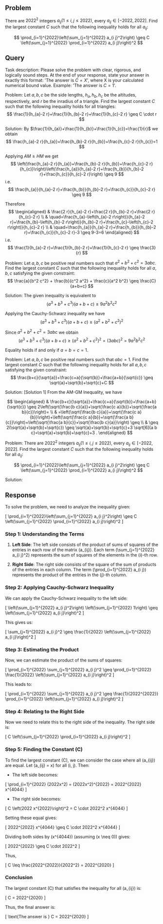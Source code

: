 ## Problem

There are $2022^2$ integers $a_{i j}(1 \leq i, j \leq 2022)$, every $a_{i j} \in[-2022,2022]$. Find the largest constant $C$ such that the following inequality holds for all $a_{i j}$:

$$
\prod_{i=1}^{2022}\left(\sum_{j=1}^{2022} a_{i j}^2\right) \geq C \left(\sum_{j=1}^{2022} \prod_{i=1}^{2022} a_{i j}\right)^2
$$

## Query

Task description: Please solve the problem with clear, rigorous, and logically sound steps. At the end of your response, state your answer in exactly this format: 'The answer is $C=X$', where X is your calculated numerical bound value. Example: 'The answer is $C=1$'.



Problem: Let $a, b, c$ be the side lengths, $h_{a}, h_{b}, h_{c}$ be the altitudes, respectively, and $r$ be the inradius of a triangle. Find the largest constant $C$ such that the following inequality holds for all triangles:
$$
\frac{1}{h_{a}-2 r}+\frac{1}{h_{b}-2 r}+\frac{1}{h_{c}-2 r} \geq C \cdot r
$$

Solution: By $\frac{1}{h_{a}}+\frac{1}{h_{b}}+\frac{1}{h_{c}}=\frac{1}{r}$ we obtain
$$
\frac{h_{a}-2 r}{h_{a}}+\frac{h_{b}-2 r}{h_{b}}+\frac{h_{c}-2 r}{h_{c}}=1
$$

Applying $A M \geq H M$ we get
$$
\left(\frac{h_{a}-2 r}{h_{a}}+\frac{h_{b}-2 r}{h_{b}}+\frac{h_{c}-2 r}{h_{c}}\right)\left(\frac{h_{a}}{h_{a}-2 r}+\frac{h_{b}}{h_{b}-2 r}+\frac{h_{c}}{h_{c}-2 r}\right) \geq 9
$$
i.e.
$$
\frac{h_{a}}{h_{a}-2 r}+\frac{h_{b}}{h_{b}-2 r}+\frac{h_{c}}{h_{c}-2 r} \geq 9
$$

Therefore
$$
\begin{aligned}
& \frac{2 r}{h_{a}-2 r}+\frac{2 r}{h_{b}-2 r}+\frac{2 r}{h_{c}-2 r} \\
& \quad=\frac{h_{a}-\left(h_{a}-2 r\right)}{h_{a}-2 r}+\frac{h_{b}-\left(h_{b}-2 r\right)}{h_{b}-2 r}+\frac{h_{c}-\left(h_{c}-2 r\right)}{h_{c}-2 r} \\
& \quad=\frac{h_{a}}{h_{a}-2 r}+\frac{h_{b}}{h_{b}-2 r}+\frac{h_{c}}{h_{c}-2 r}-3 \geq 9-3=6
\end{aligned}
$$
i.e.
$$
\frac{1}{h_{a}-2 r}+\frac{1}{h_{b}-2 r}+\frac{1}{h_{c}-2 r} \geq \frac{3}{r}
$$



Problem: Let $a, b, c$ be positive real numbers such that $a^2 + b^2 + c^2 = 3abc$. Find the largest constant $C$ such that the following inequality holds for all $a, b, c$ satisfying the given constraint:
$$
\frac{a}{b^2 c^2} + \frac{b}{c^2 a^2} + \frac{c}{a^2 b^2} \geq \frac{C}{a+b+c}
$$

Solution: The given inequality is equivalent to
$$
\left(a^{3}+b^{3}+c^{3}\right)(a+b+c) \geq 9 a^{2} b^{2} c^{2}
$$

Applying the Cauchy-Schwarz inequality we have
$$
\left(a^{3}+b^{3}+c^{3}\right)(a+b+c) \geq\left(a^{2}+b^{2}+c^{2}\right)^{2}
$$

Since $a^{2}+b^{2}+c^{2}=3 a b c$ we obtain
$$
\left(a^{3}+b^{3}+c^{3}\right)(a+b+c) \geq\left(a^{2}+b^{2}+c^{2}\right)^{2}=(3 a b c)^{2}=9 a^{2} b^{2} c^{2}
$$

Equality holds if and only if $a=b=c=1$.



Problem: Let $a, b, c$ be positive real numbers such that $a b c = 1$. Find the largest constant $C$ such that the following inequality holds for all $a, b, c$ satisfying the given constraint:
$$
\frac{b+c}{\sqrt{a}}+\frac{c+a}{\sqrt{b}}+\frac{a+b}{\sqrt{c}} \geq \sqrt{a}+\sqrt{b}+\sqrt{c}+C
$$

Solution: [Solution 1]
From the AM-GM Inequality, we have

$$
\begin{aligned}
& \frac{b+c}{\sqrt{a}}+\frac{c+a}{\sqrt{b}}+\frac{a+b}{\sqrt{c}} \geq 2\left(\sqrt{\frac{b c}{a}}+\sqrt{\frac{c a}{b}}+\sqrt{\frac{a b}{c}}\right)= \\
& =\left(\sqrt{\frac{b c}{a}}+\sqrt{\frac{c a}{b}}\right)+\left(\sqrt{\frac{c a}{b}}+\sqrt{\frac{a b}{c}}\right)+\left(\sqrt{\frac{a b}{c}}+\sqrt{\frac{b c}{a}}\right) \geq \\
& \geq 2(\sqrt{a}+\sqrt{b}+\sqrt{c}) \geq \sqrt{a}+\sqrt{b}+\sqrt{c}+3 \sqrt[6]{a b c}=\sqrt{a}+\sqrt{b}+\sqrt{c}+3 .
\end{aligned}
$$

Problem: There are $2022^2$ integers $a_{i j}(1 \leq i, j \leq 2022)$, every $a_{i j} \in[-2022,2022]$. Find the largest constant $C$ such that the following inequality holds for all $a_{i j}$:

$$
\prod_{i=1}^{2022}\left(\sum_{j=1}^{2022} a_{i j}^2\right) \geq C \left(\sum_{j=1}^{2022} \prod_{i=1}^{2022} a_{i j}\right)^2
$$

Solution:

## Response

To solve the problem, we need to analyze the inequality given:

\[
\prod_{i=1}^{2022}\left(\sum_{j=1}^{2022} a_{i j}^2\right) \geq C \left(\sum_{j=1}^{2022} \prod_{i=1}^{2022} a_{i j}\right)^2
\]

### Step 1: Understanding the Terms

1. **Left Side**: The left side consists of the product of sums of squares of the entries in each row of the matrix \(a_{ij}\). Each term \(\sum_{j=1}^{2022} a_{i j}^2\) represents the sum of squares of the elements in the \(i\)-th row.

2. **Right Side**: The right side consists of the square of the sum of products of the entries in each column. The term \(\prod_{i=1}^{2022} a_{i j}\) represents the product of the entries in the \(j\)-th column.

### Step 2: Applying Cauchy-Schwarz Inequality

We can apply the Cauchy-Schwarz inequality to the left side:

\[
\left(\sum_{j=1}^{2022} a_{i j}^2\right) \left(\sum_{j=1}^{2022} 1\right) \geq \left(\sum_{j=1}^{2022} a_{i j}\right)^2
\]

This gives us:

\[
\sum_{j=1}^{2022} a_{i j}^2 \geq \frac{1}{2022} \left(\sum_{j=1}^{2022} a_{i j}\right)^2
\]

### Step 3: Estimating the Product

Now, we can estimate the product of the sums of squares:

\[
\prod_{i=1}^{2022} \sum_{j=1}^{2022} a_{i j}^2 \geq \prod_{i=1}^{2022} \frac{1}{2022} \left(\sum_{j=1}^{2022} a_{i j}\right)^2
\]

This leads to:

\[
\prod_{i=1}^{2022} \sum_{j=1}^{2022} a_{i j}^2 \geq \frac{1}{2022^{2022}} \prod_{i=1}^{2022} \left(\sum_{j=1}^{2022} a_{i j}\right)^2
\]

### Step 4: Relating to the Right Side

Now we need to relate this to the right side of the inequality. The right side is:

\[
C \left(\sum_{j=1}^{2022} \prod_{i=1}^{2022} a_{i j}\right)^2
\]

### Step 5: Finding the Constant \(C\)

To find the largest constant \(C\), we can consider the case where all \(a_{ij}\) are equal. Let \(a_{ij} = x\) for all \(i, j\). Then:

- The left side becomes:

\[
\prod_{i=1}^{2022} (2022x^2) = (2022x^2)^{2022} = 2022^{2022} x^{4044}
\]

- The right side becomes:

\[
C \left(2022 x^{2022}\right)^2 = C \cdot 2022^2 x^{4044}
\]

Setting these equal gives:

\[
2022^{2022} x^{4044} \geq C \cdot 2022^2 x^{4044}
\]

Dividing both sides by \(x^{4044}\) (assuming \(x \neq 0\)) gives:

\[
2022^{2022} \geq C \cdot 2022^2
\]

Thus,

\[
C \leq \frac{2022^{2022}}{2022^2} = 2022^{2020}
\]

### Conclusion

The largest constant \(C\) that satisfies the inequality for all \(a_{ij}\) is:

\[
C = 2022^{2020}
\]

Thus, the final answer is:

\[
\text{The answer is } C = 2022^{2020}
\]
